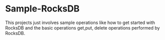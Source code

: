 # Sample-RocksDB

This projects just involves sample operations like how to get started with RocksDB and the basic operations get,put, delete operations performed by RocksDB.
